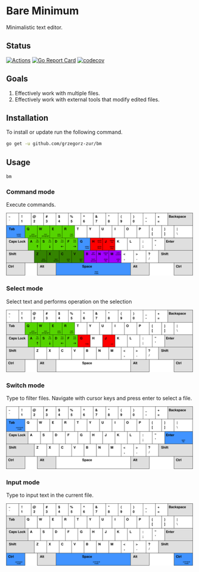 # Bare Minimum

Minimalistic text editor.

## Status

[![Actions](https://github.com/grzegorz-zur/bm/workflows/Test/badge.svg)](https://github.com/grzegorz-zur/bm/actions)
[![Go Report Card](https://goreportcard.com/badge/github.com/grzegorz-zur/bm)](https://goreportcard.com/report/github.com/grzegorz-zur/bm)
[![codecov](https://codecov.io/gh/grzegorz-zur/bm/branch/master/graph/badge.svg)](https://codecov.io/gh/grzegorz-zur/bm)

## Goals

1.  Effectively work with multiple files.
2.  Effectively work with external tools that modify edited files.

## Installation

To install or update run the following command.

```sh
go get -u github.com/grzegorz-zur/bm
```

## Usage

```sh
bm
```

### Command mode

Execute commands.

![command mode](command.svg "Command mode")

### Select mode

Select text and performs operation on the selection

![select mode](select.svg "Select mode")

### Switch mode

Type to filter files. Navigate with cursor keys and press enter to select a file.

![switch mode](switch.svg "Switch mode")

### Input mode

Type to input text in the current file.

![input mode](input.svg "Input mode")
